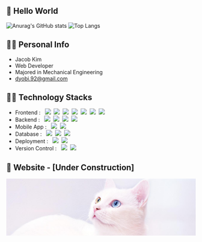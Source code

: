 ## 👋 Hello World

![Anurag's GitHub stats](https://github-readme-stats.vercel.app/api?username=dyobi&theme=gruvbox_light&show_icons=true&count_private=true&hide=prs,contribs&line_height=30&custom_title=Dyobi)
![Top Langs](https://github-readme-stats.vercel.app/api/top-langs/?username=dyobi&langs_count=6&layout=compact&theme=gruvbox_light&custom_title=Languages)

## 💁‍♂️ Personal Info
- Jacob Kim
- Web Developer
- Majored in Mechanical Engineering
- dyobi.92@gmail.com

## 👨‍💻 Technology Stacks
- Frontend : &nbsp;&nbsp;<span><img src="https://img.shields.io/badge/HTML-e34f26?style=flat&logo=html5&logoColor=white"/></span>&nbsp;
<span><img src="https://img.shields.io/badge/CSS-1572b6?style=flat&logo=css3&logoColor=white"/></span>&nbsp;
<span><img src="https://img.shields.io/badge/JavaScript-dbab09?style=flat&logo=javascript&logoColor=white"/></span>&nbsp;
<span><img src="https://img.shields.io/badge/React-61dafb?style=flat&logo=react&logoColor=white"/></span>&nbsp;
<span><img src="https://img.shields.io/badge/Redux-764abc?style=flat&logo=redux&logoColor=white"/></span>&nbsp;
<span><img src="https://img.shields.io/badge/Jsp-cc6699?style=flat&logo=java&logoColor=white"/></span>&nbsp;
<span><img src="https://img.shields.io/badge/jQuery-0769ad?style=flat&logo=jquery&logoColor=white"/></span><br/>
- Backend : &nbsp;&nbsp;<span><img src="https://img.shields.io/badge/Node.js-89d96d?style=flat&logo=Node.js&logoColor=white"/></span>&nbsp;
<span><img src="https://img.shields.io/badge/Spring-6DB33F?style=flat&logo=Spring&logoColor=white"/></span>&nbsp;
<span><img src="https://img.shields.io/badge/Spring Boot-339933?style=flat&logo=Spring Boot&logoColor=white"/></span>&nbsp;
<span><img src="https://img.shields.io/badge/Jpa Hibernate-59666C?style=flat&logo=Hibernate&logoColor=white"/></span><br/>
- Mobile App : &nbsp;&nbsp;<span><img src="https://img.shields.io/badge/React Native-61dafb?style=flat&logo=react&logoColor=white"/></span>&nbsp;
<span><img src="https://img.shields.io/badge/Swift-F05138?style=flat&logo=Swift&logoColor=white"/></span><br/>
- Database : &nbsp;&nbsp;<span><img src="https://img.shields.io/badge/MySQL-4479A1?style=flat&logo=MySQL&logoColor=white"/></span>&nbsp;
<span><img src="https://img.shields.io/badge/Oracle-F80000?style=flat&logo=Oracle&logoColor=white"/></span>&nbsp;
<span><img src="https://img.shields.io/badge/Firebase-FFCA28?style=flat&logo=Firebase&logoColor=white"/></span><br/>
- Deployment : &nbsp;&nbsp;<span><img src="https://img.shields.io/badge/AWS-232f3e?style=flat&logo=amazon-aws&logoColor=white"/></span>&nbsp;
<span><img src="https://img.shields.io/badge/Docker-2496ED?style=flat&logo=docker&logoColor=white"/></span><br/>
- Version Control : &nbsp;&nbsp;<span><img src="https://img.shields.io/badge/Git-f05032?style=flat&logo=git&logoColor=white"/></span>&nbsp;
<span><img src="https://img.shields.io/badge/GitHub-181717?style=flat&logo=github&logoColor=white"/></span><br/>

## 📝 Website - [Under Construction]
[![image](https://github.com/dyobi/dyobi/blob/main/cutie.png)](https://dyobi.github.io)
